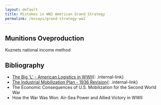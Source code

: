 ```yaml
---
layout: default
title: Mistakes in WW2 American Grand Strategy
permalink: /essays/grand-strategy-ww2
---
```


## Munitions Oveproduction

Kuznets national income method



## Bibliography

- [The Big 'L' - American Logistics in WWII](/documents/big-l){: .internal-link}
- [The Industrial Mobilization Plan - 1936 Revision](/documents/imb-1936){: .internal-link}
- The Economic Consequences of U.S. Mobilization for the Second World War
- How the War Was Won: Air-Sea Power and Allied Victory in WWII
